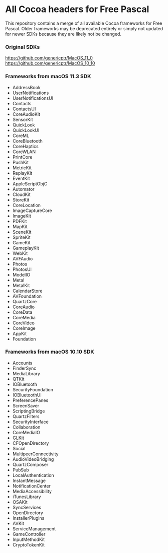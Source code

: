 # All Cocoa headers for Free Pascal

This repository contains a merge of all available Cocoa frameworks for Free Pascal. Older frameworks may be deprecated entirely or simply not updated for newer SDKs because they are likely not be changed.

### Original SDKs

https://github.com/genericptr/MacOS_11_0
https://github.com/genericptr/MacOS_10_10

### Frameworks from macOS 11.3 SDK

* AddressBook
* UserNotifications
* UserNotificationsUI
* Contacts
* ContactsUI
* CoreAudioKit
* SensorKit
* QuickLook
* QuickLookUI
* CoreML
* CoreBluetooth
* CoreHaptics
* CoreWLAN
* PrintCore
* PushKit
* MetricKit
* ReplayKit
* EventKit
* AppleScriptObjC
* Automator
* CloudKit
* StoreKit
* CoreLocation
* ImageCaptureCore
* ImageKit
* PDFKit
* MapKit
* SceneKit
* SpriteKit
* GameKit
* GameplayKit
* WebKit
* AVFAudio
* Photos
* PhotosUI
* ModelIO
* Metal
* MetalKit
* CalendarStore
* AVFoundation
* QuartzCore
* CoreAudio
* CoreData
* CoreMedia
* CoreVideo
* CoreImage
* AppKit
* Foundation

### Frameworks from macOS 10.10 SDK

* Accounts
* FinderSync
* MediaLibrary
* QTKit
* IOBluetooth
* SecurityFoundation
* IOBluetoothUI
* PreferencePanes
* ScreenSaver
* ScriptingBridge
* QuartzFilters
* SecurityInterface
* Collaboration
* CoreMediaIO
* GLKit
* CFOpenDirectory
* Social
* MultipeerConnectivity
* AudioVideoBridging
* QuartzComposer
* PubSub
* LocalAuthentication
* InstantMessage
* NotificationCenter
* MediaAccessibility
* iTunesLibrary
* OSAKit
* SyncServices
* OpenDirectory
* InstallerPlugins
* AVKit
* ServiceManagement
* GameController
* InputMethodKit
* CryptoTokenKit